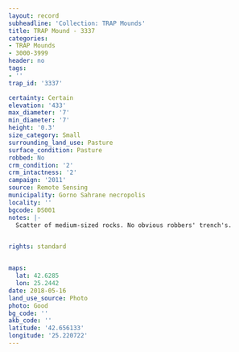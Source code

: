 ```yaml
---
layout: record
subheadline: 'Collection: TRAP Mounds'
title: TRAP Mound - 3337
categories:
- TRAP Mounds
- 3000-3999
header: no
tags:
- ''
trap_id: '3337'

certainty: Certain
elevation: '433'
max_diameter: '7'
min_diameter: '7'
height: '0.3'
size_category: Small
surrounding_land_use: Pasture
surface_condition: Pasture
robbed: No
crm_condition: '2'
crm_intactness: '2'
campaign: '2011'
source: Remote Sensing
municipality: Gorno Sahrane necropolis
locality: ''
bgcode: DS001
notes: |-
  Scatter of medium-sized rocks. No obvious robbers' trench's.


rights: standard


maps:
  lat: 42.6285
  lon: 25.2442
date: 2018-05-16
land_use_source: Photo
photo: Good
bg_code: ''
akb_code: ''
latitude: '42.656133'
longitude: '25.220722'
---
```

